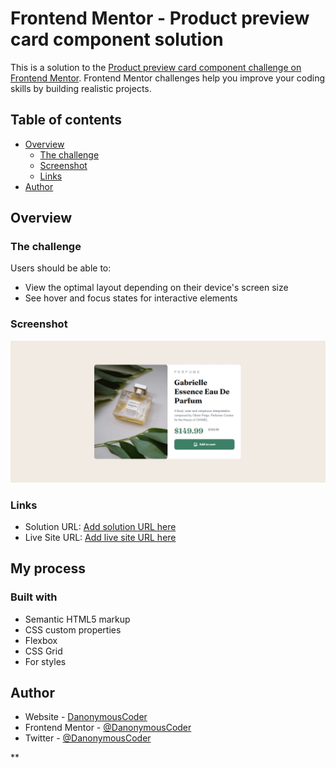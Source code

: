 # Frontend Mentor - Product preview card component solution

This is a solution to the [Product preview card component challenge on Frontend Mentor](https://www.frontendmentor.io/challenges/product-preview-card-component-GO7UmttRfa). Frontend Mentor challenges help you improve your coding skills by building realistic projects. 

## Table of contents

- [Overview](#overview)
  - [The challenge](#the-challenge)
  - [Screenshot](#screenshot)
  - [Links](#links)
- [Author](#author)



## Overview

### The challenge

Users should be able to:

- View the optimal layout depending on their device's screen size
- See hover and focus states for interactive elements

### Screenshot

![](./images/screenshot.jpeg)

 



### Links

- Solution URL: [Add solution URL here](https://github.com/DanonymousCoder/product-preview-card-component-main.github.io)
- Live Site URL: [Add live site URL here](https://danonymous.github.io/product-preview-card-component-main.github.io)

## My process

### Built with

- Semantic HTML5 markup
- CSS custom properties
- Flexbox
- CSS Grid
- For styles



## Author

- Website - [DanonymousCoder](https://github.com/DanonymousCoder)
- Frontend Mentor - [@DanonymousCoder](https://www.frontendmentor.io/profile/DanonymousCoder)
- Twitter - [@DanonymousCoder](https://www.twitter.com/DanonymousCoder)


**
